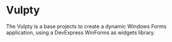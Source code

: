 # Vulpty
The Vulpty is a base projects to create a dynamic Windows Forms application, using a DevExpress WinForms as widgets library.
